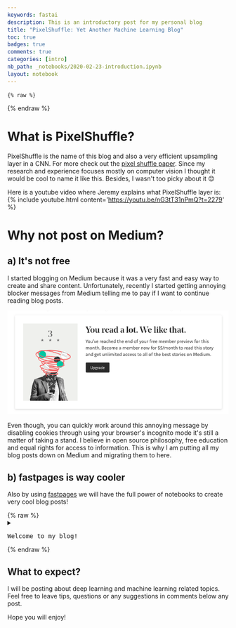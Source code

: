 ```yaml
---
keywords: fastai
description: This is an introductory post for my personal blog
title: "PixelShuffle: Yet Another Machine Learning Blog"
toc: true
badges: true
comments: true
categories: [intro]
nb_path: _notebooks/2020-02-23-introduction.ipynb
layout: notebook
---
```


<!--
#################################################
### THIS FILE WAS AUTOGENERATED! DO NOT EDIT! ###
#################################################
# file to edit: _notebooks/2020-02-23-introduction.ipynb
-->

<div class="container" id="notebook-container">
        
    {% raw %}
    
<div class="cell border-box-sizing code_cell rendered">

</div>
    {% endraw %}

<div class="cell border-box-sizing text_cell rendered"><div class="inner_cell">
<div class="text_cell_render border-box-sizing rendered_html">
<h1 id="What-is-PixelShuffle?">What is PixelShuffle?<a class="anchor-link" href="#What-is-PixelShuffle?"> </a></h1>
</div>
</div>
</div>
<div class="cell border-box-sizing text_cell rendered"><div class="inner_cell">
<div class="text_cell_render border-box-sizing rendered_html">
<p>PixelShuffle is the name of this blog and also a very efficient upsampling layer in a CNN. For more check out the <a href="https://arxiv.org/pdf/1609.05158.pdf">pixel shuffle paper</a>. Since my research and experience focuses mostly on computer vision I thought it would be cool to name it like this. Besides, I wasn't too picky about it 😊</p>

</div>
</div>
</div>
<div class="cell border-box-sizing text_cell rendered"><div class="inner_cell">
<div class="text_cell_render border-box-sizing rendered_html">
<p>Here is a youtube video where Jeremy explains what PixelShuffle layer is:
{% include youtube.html content='<a href="https://youtu.be/nG3tT31nPmQ?t=2279">https://youtu.be/nG3tT31nPmQ?t=2279</a>' %}</p>

</div>
</div>
</div>
<div class="cell border-box-sizing text_cell rendered"><div class="inner_cell">
<div class="text_cell_render border-box-sizing rendered_html">
<h1 id="Why-not-post-on-Medium?">Why not post on Medium?<a class="anchor-link" href="#Why-not-post-on-Medium?"> </a></h1>
</div>
</div>
</div>
<div class="cell border-box-sizing text_cell rendered"><div class="inner_cell">
<div class="text_cell_render border-box-sizing rendered_html">
<h2 id="a)-It's-not-free">a) It's not free<a class="anchor-link" href="#a)-It's-not-free"> </a></h2>
</div>
</div>
</div>
<div class="cell border-box-sizing text_cell rendered"><div class="inner_cell">
<div class="text_cell_render border-box-sizing rendered_html">
<p>I started blogging on Medium because it was a very fast and easy way to create and share content. Unfortunately, recently I started getting annoying blocker messages from Medium telling me to pay if I want to continue reading blog posts.</p>

</div>
</div>
</div>
<div class="cell border-box-sizing text_cell rendered"><div class="inner_cell">
<div class="text_cell_render border-box-sizing rendered_html">
<p><img src="/images/copied_from_nb/introduction/you_read_alot.png" alt=""></p>

</div>
</div>
</div>
<div class="cell border-box-sizing text_cell rendered"><div class="inner_cell">
<div class="text_cell_render border-box-sizing rendered_html">
<p>Even though, you can quickly work around this annoying message by disabling cookies through using your browser's incognito mode it's still a matter of taking a stand. I believe in open source philosophy, free education and equal rights for access to information. This is why I am putting all my blog posts down on Medium and migrating them to here.</p>

</div>
</div>
</div>
<div class="cell border-box-sizing text_cell rendered"><div class="inner_cell">
<div class="text_cell_render border-box-sizing rendered_html">
<h2 id="b)-fastpages-is-way-cooler">b) fastpages is way cooler<a class="anchor-link" href="#b)-fastpages-is-way-cooler"> </a></h2>
</div>
</div>
</div>
<div class="cell border-box-sizing text_cell rendered"><div class="inner_cell">
<div class="text_cell_render border-box-sizing rendered_html">
<p>Also by using <a href="https://github.com/fastai/fastpages">fastpages</a> we will have the full power of notebooks to create very cool blog posts!</p>

</div>
</div>
</div>
    {% raw %}
    
<div class="cell border-box-sizing code_cell rendered">
<details class="description">
      <summary class="btn btn-sm" data-open="Hide Code" data-close="Show Code"></summary>
        <p><div class="input">

<div class="inner_cell">
    <div class="input_area">
<div class=" highlight hl-ipython3"><pre><span></span><span class="c1">#collapse</span>
<span class="nb">print</span><span class="p">(</span><span class="s2">&quot;Welcome to my blog!&quot;</span><span class="p">)</span>
</pre></div>

    </div>
</div>
</div>
</p>
    </details>
<div class="output_wrapper">
<div class="output">

<div class="output_area">

<div class="output_subarea output_stream output_stdout output_text">
<pre>Welcome to my blog!
</pre>
</div>
</div>

</div>
</div>

</div>
    {% endraw %}

<div class="cell border-box-sizing text_cell rendered"><div class="inner_cell">
<div class="text_cell_render border-box-sizing rendered_html">
<h2 id="What-to-expect?">What to expect?<a class="anchor-link" href="#What-to-expect?"> </a></h2>
</div>
</div>
</div>
<div class="cell border-box-sizing text_cell rendered"><div class="inner_cell">
<div class="text_cell_render border-box-sizing rendered_html">
<p>I will be posting about deep learning and machine learning related topics. Feel free to leave tips, questions or any suggestions in comments below any post.</p>
<p>Hope you will enjoy!</p>

</div>
</div>
</div>
</div>
 

